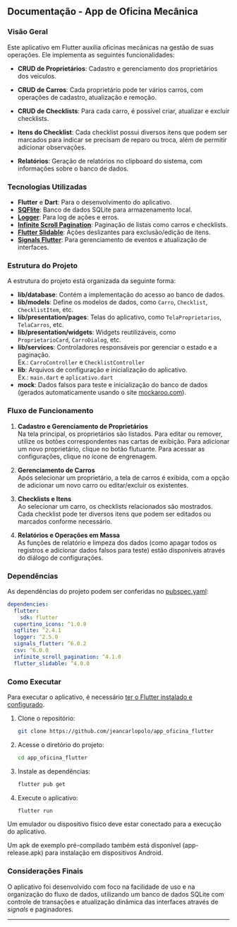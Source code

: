 ## Documentação - App de Oficina Mecânica

### Visão Geral

Este aplicativo em Flutter auxilia oficinas mecânicas na gestão de suas operações. Ele implementa as seguintes funcionalidades:

- **CRUD de Proprietários**: Cadastro e gerenciamento dos proprietários dos veículos.  

- **CRUD de Carros**: Cada proprietário pode ter vários carros, com operações de cadastro, atualização e remoção.  

- **CRUD de Checklists**: Para cada carro, é possível criar, atualizar e excluir checklists.  

- **Itens do Checklist**: Cada checklist possui diversos itens que podem ser marcados para indicar se precisam de reparo ou troca, além de permitir adicionar observações.  

- **Relatórios**: Geração de relatórios no clipboard do sistema, com informações sobre o banco de dados.

### Tecnologias Utilizadas

- **Flutter** e **Dart**: Para o desenvolvimento do aplicativo.
- **[SQFlite](https://pub.dev/packages/sqflite)**: Banco de dados SQLite para armazenamento local.  
- **[Logger](https://pub.dev/packages/logger)**: Para log de ações e erros.  
- **[Infinite Scroll Pagination](https://pub.dev/packages/infinite_scroll_pagination)**: Paginação de listas como carros e checklists.  
- **[Flutter Slidable](https://pub.dev/packages/flutter_slidable)**: Ações deslizantes para exclusão/edição de itens.
- **[Signals Flutter](https://dartsignals.dev/)**: Para gerenciamento de eventos e atualização de interfaces.

### Estrutura do Projeto

A estrutura do projeto está organizada da seguinte forma:

- **lib/database**: Contém a implementação do acesso ao banco de dados.  
- **lib/models**: Define os modelos de dados, como `Carro`, `Checklist`, `ChecklistItem`, etc.  
- **lib/presentation/pages**: Telas do aplicativo, como `TelaProprietarios`, `TelaCarros`, etc.
- **lib/presentation/widgets**: Widgets reutilizáveis, como `ProprietarioCard`, `CarroDialog`, etc.
- **lib/services**: Controladores responsáveis por gerenciar o estado e a paginação.  
  Ex.: `CarroController` e `ChecklistController`
- **lib**: Arquivos de configuração e inicialização do aplicativo.  
  Ex.: `main.dart` e `aplicativo.dart`
- **mock**: Dados falsos para teste e inicialização do banco de dados (gerados automaticamente usando o site [mockaroo.com](https://www.mockaroo.com/)).

### Fluxo de Funcionamento

1. **Cadastro e Gerenciamento de Proprietários**  
   Na tela principal, os proprietários são listados. Para editar ou remover, utilize os botões correspondentes nas cartas de exibição. Para adicionar um novo proprietário, clique no botão flutuante. Para acessar as configurações, clique no ícone de engrenagem.

2. **Gerenciamento de Carros**  
   Após selecionar um proprietário, a tela de carros é exibida, com a opção de adicionar um novo carro ou editar/excluir os existentes.  

3. **Checklists e Itens**  
   Ao selecionar um carro, os checklists relacionados são mostrados. Cada checklist pode ter diversos itens que podem ser editados ou marcados conforme necessário.  

4. **Relatórios e Operações em Massa**  
   As funções de relatório e limpeza dos dados (como apagar todos os registros e adicionar dados falsos para teste) estão disponíveis através do diálogo de configurações.  

### Dependências

As dependências do projeto podem ser conferidas no [pubspec.yaml](c:/Users/T-GAMER/Documents/oficina/pubspec.yaml):

```yaml
dependencies:
  flutter:
    sdk: flutter
  cupertino_icons: ^1.0.8
  sqflite: ^2.4.1
  logger: ^2.5.0
  signals_flutter: ^6.0.2
  csv: ^6.0.0
  infinite_scroll_pagination: ^4.1.0
  flutter_slidable: ^4.0.0
```

### Como Executar

Para executar o aplicativo, é necessário [ter o Flutter instalado e configurado](https://flutter.dev/docs/get-started/install). 

1. Clone o repositório:  
   ```bash
   git clone https://github.com/jeancarlopolo/app_oficina_flutter
    ```
2. Acesse o diretório do projeto:
    ```bash
    cd app_oficina_flutter
    ```

3. Instale as dependências:
    ```bash
    flutter pub get
    ```

4. Execute o aplicativo:
    ```bash
    flutter run
    ```

Um emulador ou dispositivo físico deve estar conectado para a execução do aplicativo.

Um apk de exemplo pré-compilado também está disponível (app-release.apk) para instalação em dispositivos Android.
   
### Considerações Finais

O aplicativo foi desenvolvido com foco na facilidade de uso e na organização do fluxo de dados, utilizando um banco de dados SQLite com controle de transações e atualização dinâmica das interfaces através de _signals_ e paginadores.

---
